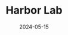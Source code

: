 ---  
layout: startup_page  
title: "Harbor Lab"  
id: "harborlab.com"  
permalink: "/harborlabharborlab.com05152024/"  
website: "https://www.harborlab.com/"  
funding_round: "Series A"  
funding_amount: "$16M"  
investors: "Atomico, Endeavor Catalyst, TMV"  
about: "Harbor Lab is a Greek maritime software startup that streamlines port call expenses for commercial vessels. Its platform reduces invoicing errors and overpayments, significantly lowering the high costs associated with port calls, which are the second largest expense for commercial ships after fuel. The company aims to improve transparency and efficiency in the maritime industry."  
markets: "Maritime, Logistics, Software"  
hq: "Halandri, Attiki, Greece"  
founded_year: "2020"  
linkedin: "https://www.linkedin.com/company/harbor-lab-"  
twitter: ""  
instagram: ""  
facebook: ""  
crunchbase: "https://www.crunchbase.com/organization/harbor-lab"  
pitchbook: ""  

date_display: "15-May-2024"  
date: "2024-05-15"

# SEO Optimization  
meta_title: "Harbor Lab - Series A Funding ($16M)"  
meta_description: "Harbor Lab, Harbor Lab is a Greek maritime software startup that streamlines port call expenses for commercial vessels. Its platform reduces invoicing errors and ..."  
meta_keywords: "Harbor Lab, Maritime, Logistics, Software, Series A funding"  
canonical_url: "https://startup.projectstartups.com/harborlabharborlab.com05152024/"  
---